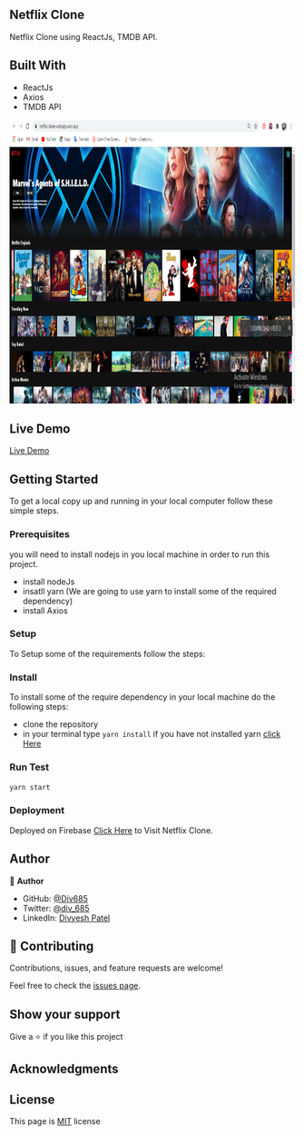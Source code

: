 ## Netflix Clone

Netflix Clone using ReactJs, TMDB API.

## Built With

- ReactJs
- Axios
- TMDB API

<img src="https://github.com/Div685/React-Netflix-Clone-webApp/blob/master/src/screenshots/netflix-screenshot1.png" width="800" height="500">

## Live Demo

[Live Demo](https://netflix-clone-webapp.web.app/)

## Getting Started

To get a local copy up and running in your local computer follow these simple steps.

### **Prerequisites**

you will need to install nodejs in you local machine in order to run this project.

- install nodeJs
- insatll yarn (We are going to use yarn to install some of the required dependency)
- install Axios

### **Setup**

To Setup some of the requirements follow the steps:

### **Install**

To install some of the require dependency in your local machine do the following steps:

- clone the repository
- in your terminal type `yarn install` if you have not installed yarn [click Here](https://classic.yarnpkg.com/en/docs/getting-started)

### **Run Test**

`yarn start`

### **Deployment**

Deployed on Firebase [Click Here](https://netflix-clone-webapp.web.app/) to Visit Netflix Clone.

## Author

:bust_in_silhouette: **Author**

- GitHub: [@Div685](https://github.com/Div685)
- Twitter: [@div_685](https://twitter.com/div_685)
- LinkedIn: [Divyesh Patel](https://www.linkedin.com/in/divyesh-patel-2a15a6107)

## :handshake: Contributing

Contributions, issues, and feature requests are welcome!

Feel free to check the [issues page](https://github.com/Div685/React-Netflix-Clone-webApp/issues).

## Show your support

Give a :star: if you like this project

## Acknowledgments

## License

This page is [MIT](./LICENSE) license
